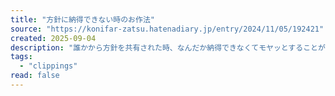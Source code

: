 ```yaml
---
title: "方針に納得できない時のお作法"
source: "https://konifar-zatsu.hatenadiary.jp/entry/2024/11/05/192421"
created: 2025-09-04
description: "誰かから方針を共有された時、なんだか納得できなくてモヤッとすることがある。そういう時に共有した側もされた側も不幸にならないためのお作法的な動き方があると思っていて、雑にまとめておきたい。 1. 初手でファイティングポーズを取らない 納得できないこと ≒ 背景がわからないことに対する不快感はすごくて、つい\"強い\"言葉を使ってしまいがち 相手も人間なので、そういった態度や口調は鏡のように反射してくる。そうすると物事を前に進めにくくなってしまう 一見して不合理な方針だと感じたとしても、その裏にはそれなりに込み入った背景がありタフな議論が積み重ねられていることも多い まずは深呼吸して初手でファイティン…"
tags:
  - "clippings"
read: false
---
```

